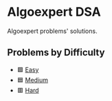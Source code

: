 # Algoexpert DSA

Algoexpert problems' solutions.

## Problems by Difficulty

- :green_square: [Easy](./easy/)
- :blue_square: [Medium](./medium/)
- :red_square: [Hard](./hard/)
